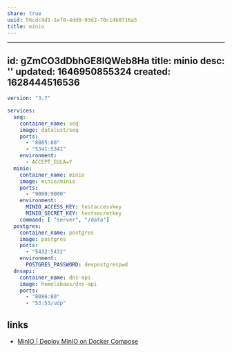 ```yaml
---
share: true
uuid: 56cdc9d1-1ef0-4dd8-93d2-70c14b0716a5
title: minio
---
```

---
id: gZmCO3dDbhGE8IQWeb8Ha
title: minio
desc: ''
updated: 1646950855324
created: 1628444516536
---

``` yaml
version: "3.7"

services:
  seq:
    container_name: seq
    image: datalust/seq
    ports:
      - "8085:80"
      - "5341:5341"
    environment:
      - ACCEPT_EULA=Y
  minio:
    container_name: minio
    image: minio/minio
    ports:
      - "9000:9000"
    environment:
      MINIO_ACCESS_KEY: testaccesskey
      MINIO_SECRET_KEY: testsecretkey
    command: [ "server", "/data"]
  postgres:
    container_name: postgres
    image: postgres
    ports:
      - "5432:5432"
    environment:
      POSTGRES_PASSWORD: devpostgrespwd
  dnsapi:
    container_name: dns-api
    image: homelabaas/dns-api
    ports:
      - "8086:80"
      - "53:53/udp"
```

## links

* [MinIO | Deploy MinIO on Docker Compose](https://docs.min.io/docs/deploy-minio-on-docker-compose.html)